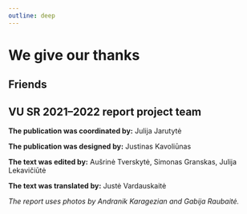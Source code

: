 ```yaml
---
outline: deep
---
```


<script setup lang="ts">
import { NImageGroup, NImage, NSpace } from "naive-ui";
import logos from "/data/friendLogos.ts";

</script>

# We give our thanks

## Friends

 <NImageGroup>
    <NSpace class="my-8" align="center">
      <NImage class="p-4" v-for="image in logos" :key="image" :src="image" width="150" />
    </NSpace>
</NImageGroup>

## VU SR 2021–2022 report project team

**The publication was coordinated by:** Julija Jarutytė

**The publication was designed by:** Justinas Kavoliūnas

**The text was edited by:** Aušrinė Tverskytė, Simonas Granskas, Julija Lekavičiūtė

**The text was translated by:** Justė Vardauskaitė

_The report uses photos by Andranik Karagezian and Gabija Raubaitė._
